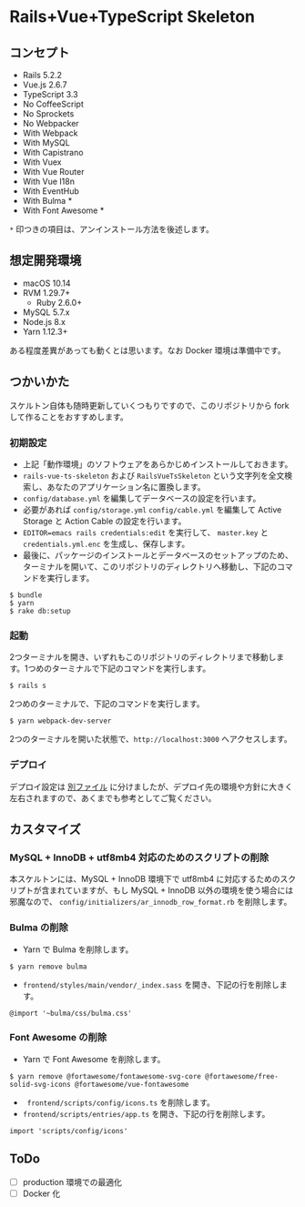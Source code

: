 # Rails+Vue+TypeScript Skeleton

## コンセプト
- Rails 5.2.2
- Vue.js 2.6.7
- TypeScript 3.3
- No CoffeeScript
- No Sprockets
- No Webpacker
- With Webpack
- With MySQL
- With Capistrano
- With Vuex
- With Vue Router
- With Vue I18n
- With EventHub
- With Bulma *
- With Font Awesome *

`*` 印つきの項目は、アンインストール方法を後述します。

## 想定開発環境
- macOS 10.14
- RVM 1.29.7+
    - Ruby 2.6.0+
- MySQL 5.7.x
- Node.js 8.x
- Yarn 1.12.3+

ある程度差異があっても動くとは思います。なお Docker 環境は準備中です。

## つかいかた

スケルトン自体も随時更新していくつもりですので、このリポジトリから fork して作ることをおすすめします。

### 初期設定
- 上記「動作環境」のソフトウェアをあらかじめインストールしておきます。
- `rails-vue-ts-skeleton` および `RailsVueTsSkeleton` という文字列を全文検索し、あなたのアプリケーション名に置換します。
- `config/database.yml` を編集してデータベースの設定を行います。
- 必要があれば `config/storage.yml` `config/cable.yml` を編集して Active Storage と Action Cable の設定を行います。
- `EDITOR=emacs rails credentials:edit` を実行して、 `master.key` と `credentials.yml.enc` を生成し、保存します。
- 最後に、パッケージのインストールとデータベースのセットアップのため、ターミナルを開いて、このリポジトリのディレクトリへ移動し、下記のコマンドを実行します。

```
$ bundle
$ yarn
$ rake db:setup
```

### 起動
2つターミナルを開き、いずれもこのリポジトリのディレクトリまで移動します。1つめのターミナルで下記のコマンドを実行します。

```
$ rails s
```

2つめのターミナルで、下記のコマンドを実行します。

```
$ yarn webpack-dev-server
```

2つのターミナルを開いた状態で、`http://localhost:3000` へアクセスします。

### デプロイ
デプロイ設定は [別ファイル](/doc/DEPLOY.md) に分けましたが、デプロイ先の環境や方針に大きく左右されますので、あくまでも参考としてご覧ください。

## カスタマイズ

### MySQL + InnoDB + utf8mb4 対応のためのスクリプトの削除
本スケルトンには、MySQL + InnoDB 環境下で utf8mb4 に対応するためのスクリプトが含まれていますが、もし MySQL + InnoDB 以外の環境を使う場合には邪魔なので、 `config/initializers/ar_innodb_row_format.rb` を削除します。

### Bulma の削除
- Yarn で Bulma を削除します。

```
$ yarn remove bulma
```

- `frontend/styles/main/vendor/_index.sass` を開き、下記の行を削除します。

```
@import '~bulma/css/bulma.css'
```

### Font Awesome の削除
- Yarn で Font Awesome を削除します。

```
$ yarn remove @fortawesome/fontawesome-svg-core @fortawesome/free-solid-svg-icons @fortawesome/vue-fontawesome
```

- ` frontend/scripts/config/icons.ts` を削除します。
- `frontend/scripts/entries/app.ts` を開き、下記の行を削除します。

```
import 'scripts/config/icons'
```

## ToDo
- [ ] production 環境での最適化
- [ ] Docker 化
